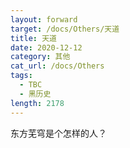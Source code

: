 ```yaml
---
layout: forward
target: /docs/Others/天道
title: 天道
date: 2020-12-12
category: 其他
cat_url: /docs/Others
tags: 
  - TBC
  - 黑历史
length: 2178
---
```


东方芜穹是个怎样的人？
